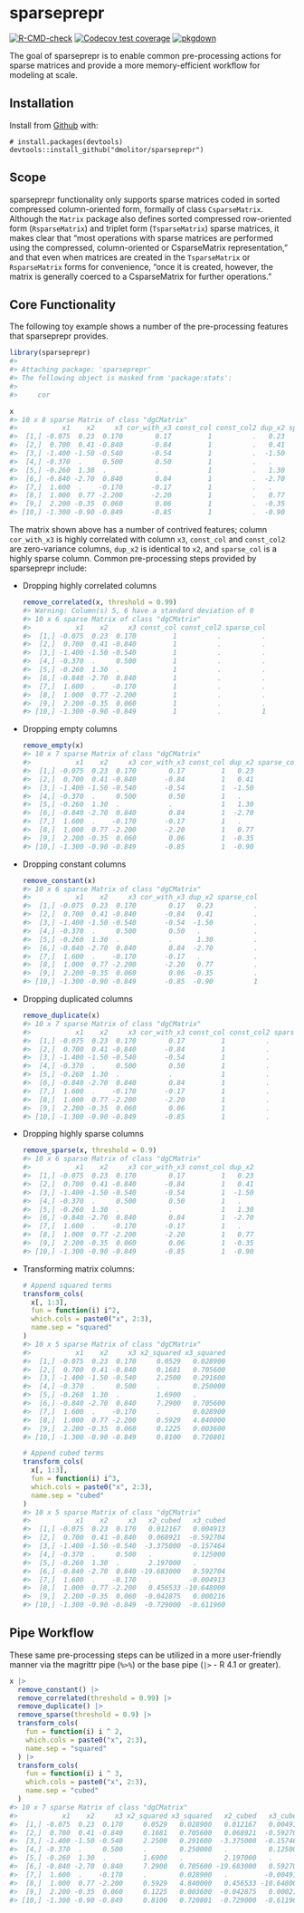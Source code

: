 
<!-- README.md is generated from README.Rmd. Please edit that file -->

# sparseprepr

<!-- badges: start -->

[![R-CMD-check](https://github.com/dmolitor/sparseprepr/workflows/R-CMD-check/badge.svg)](https://github.com/dmolitor/sparseprepr/actions)
[![Codecov test
coverage](https://codecov.io/gh/dmolitor/sparseprepr/branch/main/graph/badge.svg?token=PCAC1RA7GE)](https://codecov.io/gh/dmolitor/sparseprepr?branch=main)
[![pkgdown](https://github.com/dmolitor/sparseprepr/workflows/pkgdown/badge.svg)](https://github.com/dmolitor/sparseprepr/actions)
<!-- badges: end -->

The goal of sparseprepr is to enable common pre-processing actions for
sparse matrices and provide a more memory-efficient workflow for
modeling at scale.

## Installation

Install from [Github](https://github.com) with:

    # install.packages(devtools)
    devtools::install_github("dmolitor/sparseprepr")

## Scope

sparseprepr functionality only supports sparse matrices coded in sorted
compressed column-oriented form, formally of class `CsparseMatrix`.
Although the `Matrix` package also defines sorted compressed
row-oriented form (`RsparseMatrix`) and triplet form (`TsparseMatrix`)
sparse matrices, it makes clear that “most operations with sparse
matrices are performed using the compressed, column-oriented or
CsparseMatrix representation,” and that even when matrices are created
in the `TsparseMatrix` or `RsparseMatrix` forms for convenience, “once
it is created, however, the matrix is generally coerced to a
CsparseMatrix for further operations.”

## Core Functionality

The following toy example shows a number of the pre-processing features
that sparseprepr provides.

``` r
library(sparseprepr)
#> 
#> Attaching package: 'sparseprepr'
#> The following object is masked from 'package:stats':
#> 
#>     cor

x
#> 10 x 8 sparse Matrix of class "dgCMatrix"
#>           x1    x2     x3 cor_with_x3 const_col const_col2 dup_x2 sparse_col
#>  [1,] -0.075  0.23  0.170        0.17         1          .   0.23          .
#>  [2,]  0.700  0.41 -0.840       -0.84         1          .   0.41          .
#>  [3,] -1.400 -1.50 -0.540       -0.54         1          .  -1.50          .
#>  [4,] -0.370  .     0.500        0.50         1          .   .             .
#>  [5,] -0.260  1.30  .            .            1          .   1.30          .
#>  [6,] -0.840 -2.70  0.840        0.84         1          .  -2.70          .
#>  [7,]  1.600  .    -0.170       -0.17         1          .   .             .
#>  [8,]  1.000  0.77 -2.200       -2.20         1          .   0.77          .
#>  [9,]  2.200 -0.35  0.060        0.06         1          .  -0.35          .
#> [10,] -1.300 -0.90 -0.849       -0.85         1          .  -0.90          1
```

The matrix shown above has a number of contrived features; column
`cor_with_x3` is highly correlated with column `x3`, `const_col` and
`const_col2` are zero-variance columns, `dup_x2` is identical to `x2`,
and `sparse_col` is a highly sparse column. Common pre-processing steps
provided by sparseprepr include:

-   Dropping highly correlated columns

    ``` r
    remove_correlated(x, threshold = 0.99)
    #> Warning: Column(s) 5, 6 have a standard deviation of 0
    #> 10 x 6 sparse Matrix of class "dgCMatrix"
    #>           x1    x2     x3 const_col const_col2 sparse_col
    #>  [1,] -0.075  0.23  0.170         1          .          .
    #>  [2,]  0.700  0.41 -0.840         1          .          .
    #>  [3,] -1.400 -1.50 -0.540         1          .          .
    #>  [4,] -0.370  .     0.500         1          .          .
    #>  [5,] -0.260  1.30  .             1          .          .
    #>  [6,] -0.840 -2.70  0.840         1          .          .
    #>  [7,]  1.600  .    -0.170         1          .          .
    #>  [8,]  1.000  0.77 -2.200         1          .          .
    #>  [9,]  2.200 -0.35  0.060         1          .          .
    #> [10,] -1.300 -0.90 -0.849         1          .          1
    ```

-   Dropping empty columns

    ``` r
    remove_empty(x)
    #> 10 x 7 sparse Matrix of class "dgCMatrix"
    #>           x1    x2     x3 cor_with_x3 const_col dup_x2 sparse_col
    #>  [1,] -0.075  0.23  0.170        0.17         1   0.23          .
    #>  [2,]  0.700  0.41 -0.840       -0.84         1   0.41          .
    #>  [3,] -1.400 -1.50 -0.540       -0.54         1  -1.50          .
    #>  [4,] -0.370  .     0.500        0.50         1   .             .
    #>  [5,] -0.260  1.30  .            .            1   1.30          .
    #>  [6,] -0.840 -2.70  0.840        0.84         1  -2.70          .
    #>  [7,]  1.600  .    -0.170       -0.17         1   .             .
    #>  [8,]  1.000  0.77 -2.200       -2.20         1   0.77          .
    #>  [9,]  2.200 -0.35  0.060        0.06         1  -0.35          .
    #> [10,] -1.300 -0.90 -0.849       -0.85         1  -0.90          1
    ```

-   Dropping constant columns

    ``` r
    remove_constant(x)
    #> 10 x 6 sparse Matrix of class "dgCMatrix"
    #>           x1    x2     x3 cor_with_x3 dup_x2 sparse_col
    #>  [1,] -0.075  0.23  0.170        0.17   0.23          .
    #>  [2,]  0.700  0.41 -0.840       -0.84   0.41          .
    #>  [3,] -1.400 -1.50 -0.540       -0.54  -1.50          .
    #>  [4,] -0.370  .     0.500        0.50   .             .
    #>  [5,] -0.260  1.30  .            .      1.30          .
    #>  [6,] -0.840 -2.70  0.840        0.84  -2.70          .
    #>  [7,]  1.600  .    -0.170       -0.17   .             .
    #>  [8,]  1.000  0.77 -2.200       -2.20   0.77          .
    #>  [9,]  2.200 -0.35  0.060        0.06  -0.35          .
    #> [10,] -1.300 -0.90 -0.849       -0.85  -0.90          1
    ```

-   Dropping duplicated columns

    ``` r
    remove_duplicate(x)
    #> 10 x 7 sparse Matrix of class "dgCMatrix"
    #>           x1    x2     x3 cor_with_x3 const_col const_col2 sparse_col
    #>  [1,] -0.075  0.23  0.170        0.17         1          .          .
    #>  [2,]  0.700  0.41 -0.840       -0.84         1          .          .
    #>  [3,] -1.400 -1.50 -0.540       -0.54         1          .          .
    #>  [4,] -0.370  .     0.500        0.50         1          .          .
    #>  [5,] -0.260  1.30  .            .            1          .          .
    #>  [6,] -0.840 -2.70  0.840        0.84         1          .          .
    #>  [7,]  1.600  .    -0.170       -0.17         1          .          .
    #>  [8,]  1.000  0.77 -2.200       -2.20         1          .          .
    #>  [9,]  2.200 -0.35  0.060        0.06         1          .          .
    #> [10,] -1.300 -0.90 -0.849       -0.85         1          .          1
    ```

-   Dropping highly sparse columns

    ``` r
    remove_sparse(x, threshold = 0.9)
    #> 10 x 6 sparse Matrix of class "dgCMatrix"
    #>           x1    x2     x3 cor_with_x3 const_col dup_x2
    #>  [1,] -0.075  0.23  0.170        0.17         1   0.23
    #>  [2,]  0.700  0.41 -0.840       -0.84         1   0.41
    #>  [3,] -1.400 -1.50 -0.540       -0.54         1  -1.50
    #>  [4,] -0.370  .     0.500        0.50         1   .   
    #>  [5,] -0.260  1.30  .            .            1   1.30
    #>  [6,] -0.840 -2.70  0.840        0.84         1  -2.70
    #>  [7,]  1.600  .    -0.170       -0.17         1   .   
    #>  [8,]  1.000  0.77 -2.200       -2.20         1   0.77
    #>  [9,]  2.200 -0.35  0.060        0.06         1  -0.35
    #> [10,] -1.300 -0.90 -0.849       -0.85         1  -0.90
    ```

-   Transforming matrix columns:

    ``` r
    # Append squared terms
    transform_cols(
      x[, 1:3], 
      fun = function(i) i^2, 
      which.cols = paste0("x", 2:3), 
      name.sep = "squared"
    )
    #> 10 x 5 sparse Matrix of class "dgCMatrix"
    #>           x1    x2     x3 x2_squared x3_squared
    #>  [1,] -0.075  0.23  0.170     0.0529   0.028900
    #>  [2,]  0.700  0.41 -0.840     0.1681   0.705600
    #>  [3,] -1.400 -1.50 -0.540     2.2500   0.291600
    #>  [4,] -0.370  .     0.500     .        0.250000
    #>  [5,] -0.260  1.30  .         1.6900   .       
    #>  [6,] -0.840 -2.70  0.840     7.2900   0.705600
    #>  [7,]  1.600  .    -0.170     .        0.028900
    #>  [8,]  1.000  0.77 -2.200     0.5929   4.840000
    #>  [9,]  2.200 -0.35  0.060     0.1225   0.003600
    #> [10,] -1.300 -0.90 -0.849     0.8100   0.720801

    # Append cubed terms
    transform_cols(
      x[, 1:3], 
      fun = function(i) i^3, 
      which.cols = paste0("x", 2:3), 
      name.sep = "cubed"
    )
    #> 10 x 5 sparse Matrix of class "dgCMatrix"
    #>           x1    x2     x3   x2_cubed   x3_cubed
    #>  [1,] -0.075  0.23  0.170   0.012167   0.004913
    #>  [2,]  0.700  0.41 -0.840   0.068921  -0.592704
    #>  [3,] -1.400 -1.50 -0.540  -3.375000  -0.157464
    #>  [4,] -0.370  .     0.500   .          0.125000
    #>  [5,] -0.260  1.30  .       2.197000   .       
    #>  [6,] -0.840 -2.70  0.840 -19.683000   0.592704
    #>  [7,]  1.600  .    -0.170   .         -0.004913
    #>  [8,]  1.000  0.77 -2.200   0.456533 -10.648000
    #>  [9,]  2.200 -0.35  0.060  -0.042875   0.000216
    #> [10,] -1.300 -0.90 -0.849  -0.729000  -0.611960
    ```

## Pipe Workflow

These same pre-processing steps can be utilized in a more user-friendly
manner via the magrittr pipe (`%>%`) or the base pipe (`|>` - R 4.1 or
greater).

``` r
x |>
  remove_constant() |>
  remove_correlated(threshold = 0.99) |>
  remove_duplicate() |>
  remove_sparse(threshold = 0.9) |>
  transform_cols(
    fun = function(i) i ^ 2,
    which.cols = paste0("x", 2:3),
    name.sep = "squared"
  ) |>
  transform_cols(
    fun = function(i) i ^ 3,
    which.cols = paste0("x", 2:3),
    name.sep = "cubed"
  )
#> 10 x 7 sparse Matrix of class "dgCMatrix"
#>           x1    x2     x3 x2_squared x3_squared   x2_cubed   x3_cubed
#>  [1,] -0.075  0.23  0.170     0.0529   0.028900   0.012167   0.004913
#>  [2,]  0.700  0.41 -0.840     0.1681   0.705600   0.068921  -0.592704
#>  [3,] -1.400 -1.50 -0.540     2.2500   0.291600  -3.375000  -0.157464
#>  [4,] -0.370  .     0.500     .        0.250000   .          0.125000
#>  [5,] -0.260  1.30  .         1.6900   .          2.197000   .       
#>  [6,] -0.840 -2.70  0.840     7.2900   0.705600 -19.683000   0.592704
#>  [7,]  1.600  .    -0.170     .        0.028900   .         -0.004913
#>  [8,]  1.000  0.77 -2.200     0.5929   4.840000   0.456533 -10.648000
#>  [9,]  2.200 -0.35  0.060     0.1225   0.003600  -0.042875   0.000216
#> [10,] -1.300 -0.90 -0.849     0.8100   0.720801  -0.729000  -0.611960
```

